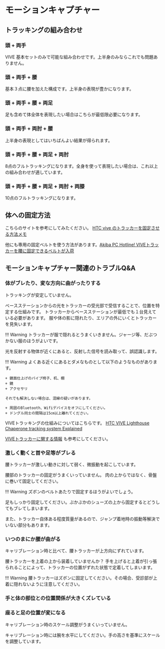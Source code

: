 # モーションキャプチャー

## トラッキングの組み合わせ

### 頭 + 両手

VIVE 基本セットのみで可能な組み合わせです。上半身のみならこれでも問題ありません。

### 頭 + 両手 + 腰

基本３点に腰を加えた構成です。上半身の表現が豊かになります。

### 頭 + 両手 + 腰 + 両足

足も含めて体全体を表現したい場合はこちらが最低限必要になります。

### 頭 + 両手 + 両肘 + 腰 

上半身の表現としてはいちばんよい結果が得られます。

### 頭 + 両手 + 腰 + 両足 + 両肘

8点のフルトラッキングになります。全身を使って表現したい場合は、これ以上の組み合わせが適しています。

### 頭 + 両手 + 腰 + 両足 + 両肘 + 両膝

10点のフルトラッキングになります。


## 体への固定方法

こちらのサイトを参考にしてみたください。
[HTC vive のトラッカーを固定させる方法メモ](http://sumoch1.hatenablog.com/entry/vive-tracker)

他にも専用の固定ベルトを使う方法があります。[Akiba PC Hotline! VIVEトラッカーを腰に固定できるベルトが入荷](https://akiba-pc.watch.impress.co.jp/docs/news/news/1153909.html)


## モーションキャプチャー関連のトラブルQ&A


### 体がブレたり、変な方向に曲がったりする

トラッキングが安定していません。

ベースステーションからの光をトラッカーの受光部で受信することで、位置を特定する仕組みです。
トラッカーからベースステーションが最低でも１台見えている必要があります。
服や体の影に隠れたり、エリアの外にいくとトラッカーを見失います。

!!! Warning 
    トラッカーが服で隠れるとうまくいきません。ジャージ等、だぶつかない服のほうがよいです。


光を反射する物体が近くにあると、反射した信号を読み取って、誤認識します。

!!! Warning 
    よくある近くにあるとダメなものとして以下のようなものがあります。

    + 鏡面仕上げのパイプ椅子、机、棚
    + 鏡
    + アクセサリ

    それでも解決しない場合は、混線の疑いがあります。

    + 周囲のBluetooth、Wifiデバイスをオフにしてください。
    + ドングル同士の間隔は15㎝以上離れてください。

VIVEトラッキングの仕組みについてはこちらです。
 [HTC VIVE Lighthouse Chaperone tracking system Explained](https://www.youtube.com/watch?v=J54dotTt7k0)

[VIVEトラッカーに関する情報](https://twitter.com/i/moments/1052453271670022144) も参考にしてください。

### 激しく動くと首や足等がブレる

腰トラッカーが激しい動きに対して弱く、微振動を起こしています。

腰部のトラッカーの固定がうまくいっていません。
肉の上からではなく、骨盤に巻いて固定してください。

!!! Warning 
    ズボンのベルトあたりで固定するほうがよいでしょう。

足もしっかり固定してください。ぶかぶかのシューズの上から固定するとどうしてもブレてしまいます。

また、トラッカー自体ある程度質量があるので、ジャンプ着地時の振動等解決でいない部分もあります。

### いつのまにか腰が曲がる

キャリブレーション時と比べて、腰トラッカーが上方向にずれています。

腰トラッカーを上着の上から装着していませんか？
手を上げると上着が引っ張られることによって、トラッカーの位置がずれた状態で定着してしまいます。

!!! Warning 
    腰トラッカーはズボンに固定してください。その場合、受診部が上着に隠れないように注意してください。

### 手と体の部位との位置関係が大きくズレている　
### 座ると足の位置が変になる

キャリブレーション時のスケール調整がうまくいっていません。

キャリブレーション時には腕を水平にしてください。手の高さを基準にスケールを調整しています。
